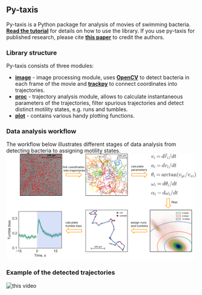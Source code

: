 ## Py-taxis
Py-taxis is a Python package for analysis of movies of swimming bacteria. [**Read the tutorial**](/examples/Full_walkthrough.ipynb) for details on how to use the library. If you use py-taxis for published research, please cite [**this paper**](https://www.biorxiv.org/content/early/2017/10/30/211474) to credit the authors. 

### Library structure
Py-taxis consists of three modules:
* [**image**](/py-taxis/image.py) - image processing module, uses [**OpenCV**](https://opencv.org/) to detect bacteria in each frame of the movie and [**trackpy**](https://github.com/soft-matter/trackpy) to connect coordinates into trajectories.
* [**proc**](/py-taxis/proc.py) - trajectory analysis module, allows to calculate instantaneous parameters of the trajectories, filter spurious trajectories and detect distinct motility states, e.g. runs and tumbles.
* [**plot**](/py-taxis/plot.py) - contains various handy plotting functions.


### Data analysis workflow
The workflow below illustrates different stages of data analysis from detecting bacteria to assigning motility states.
![Alt text](/examples/analysis_workflow.png?raw=true "Title")

### Example of the detected trajectories

 ![**this video**](/examples/detected_trajectories.gif) 